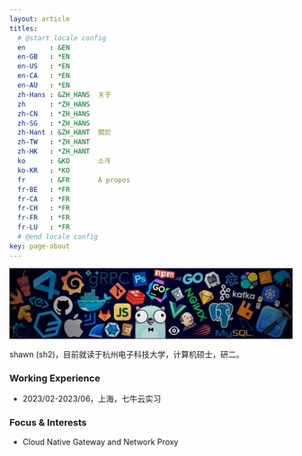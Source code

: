 ```yaml
---
layout: article
titles:
  # @start locale config
  en      : &EN
  en-GB   : *EN
  en-US   : *EN
  en-CA   : *EN
  en-AU   : *EN
  zh-Hans : &ZH_HANS  关于
  zh      : *ZH_HANS
  zh-CN   : *ZH_HANS
  zh-SG   : *ZH_HANS
  zh-Hant : &ZH_HANT  關於
  zh-TW   : *ZH_HANT
  zh-HK   : *ZH_HANT
  ko      : &KO       소개
  ko-KR   : *KO
  fr      : &FR       À propos
  fr-BE   : *FR
  fr-CA   : *FR
  fr-CH   : *FR
  fr-FR   : *FR
  fr-LU   : *FR
  # @end locale config
key: page-about
---
```


![cover](https://raw.githubusercontent.com/shawnh2/shawnh2.github.io/master/assets/about-cover.jpeg)

shawn (sh2)，目前就读于杭州电子科技大学，计算机硕士，研二。

### Working Experience

- 2023/02-2023/06，上海，七牛云实习

### Focus & Interests

- Cloud Native Gateway and Network Proxy
